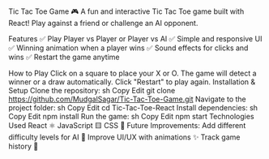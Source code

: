 Tic Tac Toe Game 🎮
A fun and interactive Tic Tac Toe game built with React! Play against a friend or challenge an AI opponent.

Features
✅ Play Player vs Player or Player vs AI
✅ Simple and responsive UI
✅ Winning animation when a player wins
✅ Sound effects for clicks and wins
✅ Restart the game anytime

How to Play
Click on a square to place your X or O.
The game will detect a winner or a draw automatically.
Click "Restart" to play again.
Installation & Setup
Clone the repository:
sh
Copy
Edit
git clone https://github.com/MudgalSagar/Tic-Tac-Toe-Game.git
Navigate to the project folder:
sh
Copy
Edit
cd Tic-Tac-Toe-React
Install dependencies:
sh
Copy
Edit
npm install
Run the game:
sh
Copy
Edit
npm start
Technologies Used
React ⚛️
JavaScript 🟨
CSS 🎨
Future Improvements:
Add different difficulty levels for AI 🤖
Improve UI/UX with animations ✨
Track game history 📜
